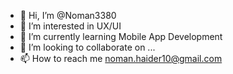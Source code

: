 - 👋 Hi, I’m @Noman3380
- 👀 I’m interested in UX/UI
- 🌱 I’m currently learning Mobile App Development
- 💞️ I’m looking to collaborate on ...
- 📫 How to reach me noman.haider10@gmail.com

<!---
Noman3380/Noman3380 is a ✨ special ✨ repository because its `README.md` (this file) appears on your GitHub profile.
You can click the Preview link to take a look at your changes.
--->
